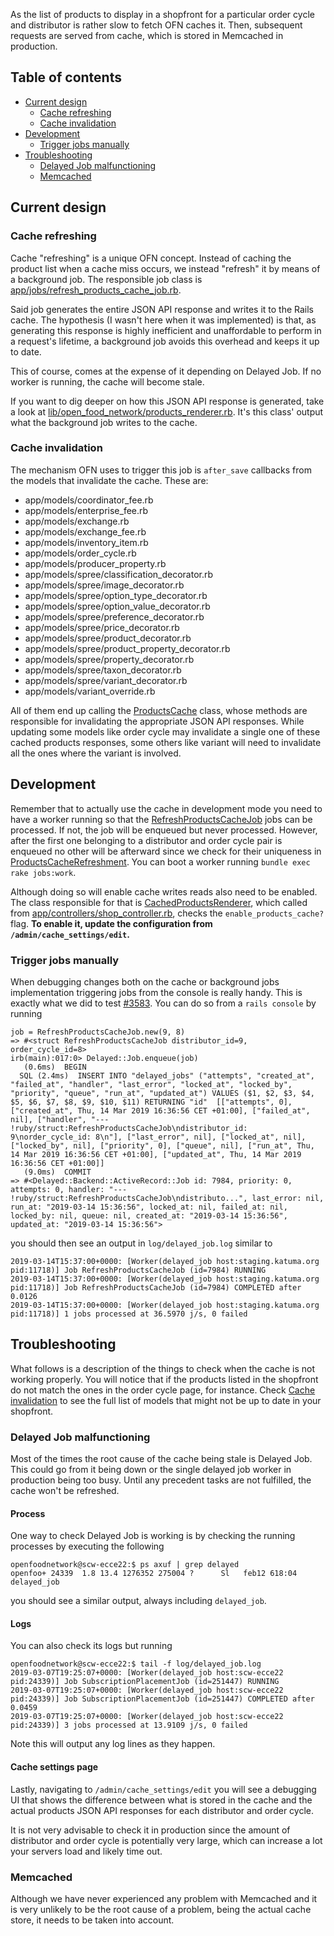 As the list of products to display in a shopfront for a particular order cycle and distributor is rather slow to fetch OFN caches it. Then, subsequent requests are served from cache, which is stored in Memcached in production.

## Table of contents

* [Current design](#current-design)
  * [Cache refreshing](#cache-refreshing)
  * [Cache invalidation](#cache-invalidation)
* [Development](#development)
  * [Trigger jobs manually](#trigger-jobs-manually)
* [Troubleshooting](#troubleshooting)
  * [Delayed Job malfunctioning](#delayed-job-malfunctioning)
  * [Memcached](#memcached)

## Current design

### Cache refreshing

Cache "refreshing" is a unique OFN concept. Instead of caching the product list when a cache miss occurs, we instead "refresh" it by means of a background job. The responsible job class is [app/jobs/refresh_products_cache_job.rb].

Said job generates the entire JSON API response and writes it to the Rails cache. The hypothesis (I wasn't here when it was implemented) is that, as generating this response is highly inefficient and unaffordable to perform in a request's lifetime, a background job avoids this overhead and keeps it up to date.

This of course, comes at the expense of it depending on Delayed Job. If no worker is running, the cache will become stale.

If you want to dig deeper on how this JSON API response is generated, take a look at [lib/open_food_network/products_renderer.rb]. It's this class' output what the background job writes to the cache.

### Cache invalidation

The mechanism OFN uses to trigger this job is `after_save` callbacks from the models that invalidate the cache. These are:

* app/models/coordinator_fee.rb
* app/models/enterprise_fee.rb
* app/models/exchange.rb
* app/models/exchange_fee.rb
* app/models/inventory_item.rb
* app/models/order_cycle.rb
* app/models/producer_property.rb
* app/models/spree/classification_decorator.rb
* app/models/spree/image_decorator.rb
* app/models/spree/option_type_decorator.rb
* app/models/spree/option_value_decorator.rb
* app/models/spree/preference_decorator.rb
* app/models/spree/price_decorator.rb
* app/models/spree/product_decorator.rb
* app/models/spree/product_property_decorator.rb
* app/models/spree/property_decorator.rb
* app/models/spree/taxon_decorator.rb
* app/models/spree/variant_decorator.rb
* app/models/variant_override.rb

All of them end up calling the [ProductsCache] class, whose methods are responsible for invalidating the appropriate JSON API responses. While updating some models like order cycle may invalidate a single one of these cached products responses, some others like variant will need to invalidate all the ones where the variant is involved.

## Development

Remember that to actually use the cache in development mode you need to have a worker running so that the [RefreshProductsCacheJob] jobs can be processed. If not, the job will be enqueued but never processed. However, after the first one belonging to a distributor and order cycle pair is enqueued no other will be afterward since we check for their uniqueness in [ProductsCacheRefreshment]. You can boot a worker running `bundle exec rake jobs:work`.

Although doing so will enable cache writes reads also need to be enabled. The class responsible for that is [CachedProductsRenderer], which called from [app/controllers/shop_controller.rb], checks the `enable_products_cache?` flag. **To enable it, update the configuration from `/admin/cache_settings/edit`.**

### Trigger jobs manually

When debugging changes both on the cache or background jobs implementation triggering jobs from the console is really handy. This is exactly what we did to test [#3583]. You can do so from a `rails console` by running

```
job = RefreshProductsCacheJob.new(9, 8)
=> #<struct RefreshProductsCacheJob distributor_id=9, order_cycle_id=8>
irb(main):017:0> Delayed::Job.enqueue(job)
   (0.6ms)  BEGIN
  SQL (2.4ms)  INSERT INTO "delayed_jobs" ("attempts", "created_at", "failed_at", "handler", "last_error", "locked_at", "locked_by", "priority", "queue", "run_at", "updated_at") VALUES ($1, $2, $3, $4, $5, $6, $7, $8, $9, $10, $11) RETURNING "id"  [["attempts", 0], ["created_at", Thu, 14 Mar 2019 16:36:56 CET +01:00], ["failed_at", nil], ["handler", "--- !ruby/struct:RefreshProductsCacheJob\ndistributor_id: 9\norder_cycle_id: 8\n"], ["last_error", nil], ["locked_at", nil], ["locked_by", nil], ["priority", 0], ["queue", nil], ["run_at", Thu, 14 Mar 2019 16:36:56 CET +01:00], ["updated_at", Thu, 14 Mar 2019 16:36:56 CET +01:00]]
   (9.0ms)  COMMIT
=> #<Delayed::Backend::ActiveRecord::Job id: 7984, priority: 0, attempts: 0, handler: "--- !ruby/struct:RefreshProductsCacheJob\ndistributo...", last_error: nil, run_at: "2019-03-14 15:36:56", locked_at: nil, failed_at: nil, locked_by: nil, queue: nil, created_at: "2019-03-14 15:36:56", updated_at: "2019-03-14 15:36:56">
```

you should then see an output in `log/delayed_job.log` similar to

```
2019-03-14T15:37:00+0000: [Worker(delayed_job host:staging.katuma.org pid:11718)] Job RefreshProductsCacheJob (id=7984) RUNNING
2019-03-14T15:37:00+0000: [Worker(delayed_job host:staging.katuma.org pid:11718)] Job RefreshProductsCacheJob (id=7984) COMPLETED after 0.0126
2019-03-14T15:37:00+0000: [Worker(delayed_job host:staging.katuma.org pid:11718)] 1 jobs processed at 36.5970 j/s, 0 failed
```

## Troubleshooting

What follows is a description of the things to check when the cache is not working properly. You will notice that if the products listed in the shopfront do not match the ones in the order cycle page, for instance. Check [Cache invalidation](#cache-invalidation) to see the full list of models that might not be up to date in your shopfront.


### Delayed Job malfunctioning

Most of the times the root cause of the cache being stale is Delayed Job. This could go from it being down or the single delayed job worker in production being too busy. Until any precedent tasks are not fulfilled, the cache won't be refreshed.

#### Process

One way to check Delayed Job is working is by checking the running processes by executing the following

```
openfoodnetwork@scw-ecce22:$ ps axuf | grep delayed
openfoo+ 24339  1.8 13.4 1276352 275004 ?      Sl   feb12 618:04 delayed_job
```

you should see a similar output, always including `delayed_job`.

#### Logs

You can also check its logs but running

```
openfoodnetwork@scw-ecce22:$ tail -f log/delayed_job.log
2019-03-07T19:25:07+0000: [Worker(delayed_job host:scw-ecce22 pid:24339)] Job SubscriptionPlacementJob (id=251447) RUNNING
2019-03-07T19:25:07+0000: [Worker(delayed_job host:scw-ecce22 pid:24339)] Job SubscriptionPlacementJob (id=251447) COMPLETED after 0.0459
2019-03-07T19:25:07+0000: [Worker(delayed_job host:scw-ecce22 pid:24339)] 3 jobs processed at 13.9109 j/s, 0 failed
```

Note this will output any log lines as they happen.

#### Cache settings page

Lastly, navigating to `/admin/cache_settings/edit` you will see a debugging UI that shows the difference between what is stored in the cache and the actual products JSON API responses for each distributor and order cycle.

It is not very advisable to check it in production since the amount of distributor and order cycle is potentially very large, which can increase a lot your servers load and likely time out.

### Memcached

Although we have never experienced any problem with Memcached and it is very unlikely to be the root cause of a problem, being the actual cache store, it needs to be taken into account.

[app/jobs/refresh_products_cache_job.rb]: https://github.com/openfoodfoundation/openfoodnetwork/blob/master/app/jobs/refresh_products_cache_job.rb
[lib/open_food_network/products_renderer.rb]: https://github.com/openfoodfoundation/openfoodnetwork/blob/master/lib/open_food_network/products_renderer.rb
[ProductsCache]: https://github.com/openfoodfoundation/openfoodnetwork/blob/master/lib/open_food_network/products_cache.rb
[RefreshProductsCacheJob]: https://github.com/openfoodfoundation/openfoodnetwork/blob/master/app/jobs/refresh_products_cache_job.rb
[ProductsCacheRefreshment]: https://github.com/openfoodfoundation/openfoodnetwork/blob/f12568601677c93b12be5b379616d2fc05763de7/lib/open_food_network/products_cache_refreshment.rb#L21
[CachedProductsRenderer]: https://github.com/openfoodfoundation/openfoodnetwork/blob/master/lib/open_food_network/cached_products_renderer.rb
[app/controllers/shop_controller.rb]: https://github.com/openfoodfoundation/openfoodnetwork/blob/master/app/controllers/shop_controller.rb
[#3583]: https://github.com/openfoodfoundation/openfoodnetwork/pull/3583
